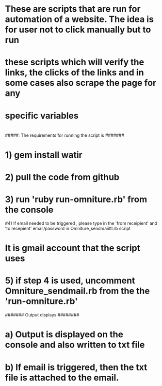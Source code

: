 
# These are scripts that are run for automation of a website. The idea is for user not to click manually but to run
# these scripts which will verify the links, the clicks of the links and in some cases also scrape the page for any
# specific variables 
# 
#####:  The requirements for  running the script is  #######

# 1) gem install watir
# 2) pull the code from github
# 3) run 'ruby run-omniture.rb' from the console
#4) If email needed to be triggered , please type in  the 'from receipient' and 'to recepient' email/password in Omniture_sendmaii#l.rb script
# It is gmail account that the script uses
# 5) if step 4 is used,  uncomment Omniture_sendmail.rb from the the 'run-omniture.rb'

#######  Output displays ########

# a) Output is displayed on the console and also written to txt file
# b) If email is triggered, then the txt file is attached to the email.

